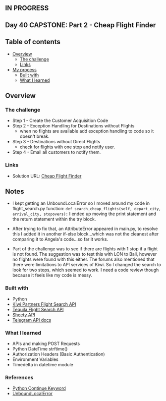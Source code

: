## IN PROGRESS
## Day 40 CAPSTONE: Part 2 - Cheap Flight Finder


## Table of contents

- [Overview](#overview)
  - [The challenge](#the-challenge)
  - [Links](#links)
- [My process](#my-process)
  - [Built with](#built-with)
  - [What I learned](#what-i-learned)

## Overview

### The challenge

- Step 1 - Create the Customer Acquisition Code
- Step 2 - Exception Handling for Destinations without Flights
  - when no flights are available add exception handling to code so it doesn't break.
- Step 3 - Destinations without Direct Flights
  - check for flights with one stop and notify user.
- Step 4 - Email all customers to notify them.

### Links

- Solution URL: [Cheap Flight Finder](https://github.com/Mikerniker/100_Days_of_Python/tree/main/Day40)

## Notes
- I kept getting an UnboundLocalError so I moved around my code in flight_search.py function: 
```def search_cheap_flights(self, depart_city, arrival_city, stopovers):```
 I ended up moving the print statement and the return statement within the try block.

- After trying to fix that, an AttributeError appeared in main.py, to resolve this I added it in another if-else block...which was not the cleanest after comparing it to Angela's code...so far it works.

- Part of the challenge was to see if there are flights with 1 stop if a flight is not found. The suggestion was to test this with LON to Bali, however no flights were found with this either. The forums also mentioned that there were limitations to API services of Kiwi. So I changed the search to look for two stops, which seemed to work. I need a code review though because it feels like my code is messy.

### Built with

- Python
- [Kiwi Partners Flight Search API](https://partners.kiwi.com/)
- [Tequila Flight Search API](https://tequila.kiwi.com/portal/login)
- [Sheety API](https://sheety.co/)
- [Telegram API docs](https://core.telegram.org/bots/api)

### What I learned
- APIs and making POST Requests
- Python DateTime strftime()
- Authorization Headers (Basic Authentication)
- Environment Variables
- Timedelta in datetime module

### References
- [Python Continue Keyword](https://www.w3schools.com/python/ref_keyword_continue.asp)
- [UnboundLocalError](https://pythoncircle.com/post/680/solving-python-error-unboundlocalerror-local-variable-x-referenced-before-assignment/)